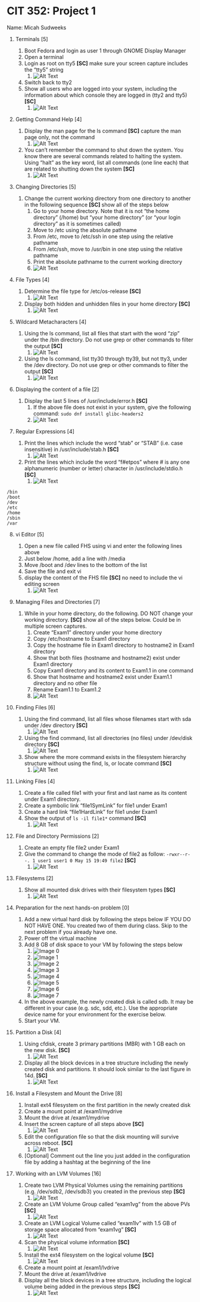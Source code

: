 # CIT 352: Project 1

Name: Micah Sudweeks <!-- TODO -->

1. Terminals [5]
    1. Boot Fedora and login as user 1 through GNOME Display Manager
    1. Open a terminal
    1. Login as root on tty5 __[SC]__ make sure your screen
    capture includes the “tty5” string 
        1. ![Alt Text](media/Project-1.1.png) <!-- TODO -->
    1. Switch back to tty2
    1. Show all users who are logged into your system,
    including the information about which console they are logged in
    (tty2 and tty5) __[SC]__
        1. ![Alt Text](media/Project-1.1_2.png) <!-- TODO -->

2. Getting Command Help [4]
    1.  Display the man page for the ls command __[SC]__
    capture the man page only, not the command
        1. ![Alt Text](media/Project-1.2_1.png) <!-- TODO -->
    1. You can’t remember the command to shut down the system.
    You know there are several commands related to halting the system.
    Using “halt” as the key word,
    list all commands (one line each) that are related
    to shutting down the system __[SC]__
        1. ![Alt Text](media/Project-1.2_2.png) <!-- TODO -->

3. Changing Directories [5]
    1. Change the current working directory from one directory to
    another in the following sequence __[SC]__ show all of the steps below
        1. Go to your home directory.
        Note that it is not “the home directory” (/home)
        but “your home directory” 
        (or “your login directory” as it is sometimes called) 
        1. Move to /etc using the absolute pathname 
        1. From /etc, move to /etc/ssh in one step using
        the relative pathname 
        1. From /etc/ssh, move to /usr/bin in one
        step using the relative pathname 
        1. Print the absolute pathname to the current working directory 
        1. ![Alt Text](media/Project-1.3.png) <!-- TODO -->

4. File Types [4]
    1. Determine the file type for /etc/os-release __[SC]__ 
        1. ![Alt Text](media/Project-1.4_1.png) <!-- TODO -->
    1. Display both hidden and unhidden files in
    your home directory __[SC]__ 
        1. ![Alt Text](media/Project-1.4_2.png) <!-- TODO -->

5. Wildcard Metacharacters [4]
    1. Using the ls command, list all files that start with the
    word “zip” under the /bin directory. Do not use grep
    or other commands to filter the output __[SC]__
        1. ![Alt Text](media/Project-1.5_1.png) <!-- TODO -->
    1. Using the ls command, list tty30 through tty39, but not tty3,
    under the /dev directory. Do not use grep or other commands
    to filter the output __[SC]__  
        1. ![Alt Text](media/Project-1.5_2.png) <!-- TODO -->

6. Displaying the content of a file [2]
    1. Display the last 5 lines of /usr/include/error.h __[SC]__  
        1. If the above file does not exist in your system, 
        give the following command: `sudo dnf install glibc-headers2`
        1. ![Alt Text](media/Project-1.6.png) <!-- TODO -->

7. Regular Expressions [4]
    1. Print the lines which include the word “stab” or “STAB”
    (i.e. case insensitive) in /usr/include/stab.h __[SC]__    
        1. ![Alt Text](media/Project-1.7_1.png) <!-- TODO -->
    1. Print the lines which include the word “f#etpos” where # is
    any one alphanumeric (number or letter)
    character in /usr/include/stdio.h __[SC]__ 
        1. ![Alt Text](media/Project-1.7_2.png) <!-- TODO -->

```
/bin
/boot
/dev
/etc
/home
/sbin
/var
```

8. vi Editor [5]
    1. Open a new file called FHS using vi and
    enter the following lines above
    1. Just below /home, add a line with /media 
    1. Move /boot and /dev lines to the bottom of the list
    1. Save the file and exit vi
    1. display the content of the FHS file __[SC]__
    no need to include the vi editing screen
        1. ![Alt Text](media/file.png) <!-- TODO -->

9. Managing Files and Directories [7]
    1. While in your home directory, do the following.
    DO NOT change your working directory. __[SC]__ show all of
    the steps below. Could be in multiple screen captures.
        1. Create “Exam1” directory under your home directory 
        1. Copy /etc/hostname to Exam1 directory 
        1. Copy the hostname file in Exam1 directory to
        hostname2 in Exam1 directory 
        1. Show that both files (hostname and hostname2)
        exist under Exam1 directory 
        1. Copy Exam1 directory and its content to Exam1.1 in one command 
        1. Show that hostname and hostname2 exist under Exam1.1
        directory and no other file 
        1. Rename Exam1.1 to Exam1.2 
        1. ![Alt Text](media/file.png) <!-- TODO -->

10. Finding Files [6]
    1. Using the find command, list all files whose
    filenames start with sda under /dev directory __[SC]__  
        1. ![Alt Text](media/file.png) <!-- TODO -->
    1. Using the find command, list all directories (no files)
    under /dev/disk directory __[SC]__   
        1. ![Alt Text](media/file.png) <!-- TODO -->
    1. Show where the more command exists in the filesystem hierarchy
    structure without using the find, ls, or locate command __[SC]__   
        1. ![Alt Text](media/file.png) <!-- TODO -->

11. Linking Files [4]
    1. Create a file called file1 with your first and
    last name as its content under Exam1 directory.  
    1. Create a symbolic link “file1SymLink” for file1 under Exam1 
    1. Create a hard link “file1HardLink” for file1 under Exam1 
    1. Show the output of `ls -il file1*` command __[SC]__  
        1. ![Alt Text](media/file.png) <!-- TODO -->

12. File and Directory Permissions [2]
    1. Create an empty file file2 under Exam1 
    1. Give the command to change the mode of file2 as follow: 
    `-rwxr--r--. 1 user1 user1 0 May 15 19:49 file2` __[SC]__
        1. ![Alt Text](media/file.png) <!-- TODO -->

13. Filesystems [2]
    1. Show all mounted disk drives with their filesystem types __[SC]__ 
        1. ![Alt Text](media/file.png) <!-- TODO -->

14. Preparation for the next hands-on problem [0]
    1. Add a new virtual hard disk by following the steps below
    IF YOU DO NOT HAVE ONE. You created two of them during class.
    Skip to the next problem if you already have one.
    1. Power off the virtual machine
    1. Add 8 GB of disk space to your VM by following the steps below
        1. ![Image 0](media/example0.png)
        1. ![Image 1](media/example1.png)
        1. ![Image 2](media/example2.png)
        1. ![Image 3](media/example3.png)
        1. ![Image 4](media/example4.png)
        1. ![Image 5](media/example5.png)
        1. ![Image 6](media/example6.png)
        1. ![Image 7](media/example7.png)
    1. In the above example, the newly created disk is called sdb.
    It may be different in your case (e.g. sdc, sdd, etc.). Use the
    appropriate device name for your environment for the exercise below.
    1. Start your VM.  

15. Partition a Disk [4]
    1. Using cfdisk, create 3 primary partitions (MBR) with 
    1 GB each on the new disk.  __[SC]__ 
        1. ![Alt Text](media/file.png) <!-- TODO -->
    1. Display all the block devices in a tree structure including
    the newly created disk and partitions. It should
    look similar to the last figure in 14d. __[SC]__  
        1. ![Alt Text](media/file.png) <!-- TODO -->

16. Install a Filesystem and Mount the Drive [8]
    1. Install ext4 filesystem on the first
    partition in the newly created disk 
    1. Create a mount point at /exam1/mydrive 
    1. Mount the drive at /exam1/mydrive 
    1. Insert the screen capture of all steps above __[SC]__ 
        1. ![Alt Text](media/file.png) <!-- TODO -->
    1. Edit the configuration file so that the disk
    mounting will survive across reboot. __[SC]__  
        1. ![Alt Text](media/file.png) <!-- TODO -->
    1. [Optional] Comment out the line you just added in the
    configuration file by adding a hashtag at the beginning of the line 

17. Working with an LVM Volumes [16] 
    1. Create two LVM Physical Volumes using the remaining partitions
    (e.g. /dev/sdb2, /dev/sdb3) you created in the previous step __[SC]__  
        1. ![Alt Text](media/file.png) <!-- TODO -->
    1. Create an LVM Volume Group called “exam1vg”
    from the above PVs __[SC]__ 
        1. ![Alt Text](media/file.png) <!-- TODO -->
    1. Create an LVM Logical Volume called “exam1lv” with 1.5 GB
    of storage space allocated from “exam1vg” __[SC]__ 
        1. ![Alt Text](media/file.png) <!-- TODO -->
    1. Scan the physical volume information __[SC]__ 
        1. ![Alt Text](media/file.png) <!-- TODO -->
    1. Install the ext4 filesystem on the logical volume __[SC]__ 
        1. ![Alt Text](media/file.png) <!-- TODO -->
    1. Create a mount point at /exam1/lvdrive 
    1. Mount the drive at /exam1/lvdrive 
    1. Display all the block devices in a tree structure, including the
    logical volume being added in the previous steps __[SC]__
        1. ![Alt Text](media/file.png) <!-- TODO -->

